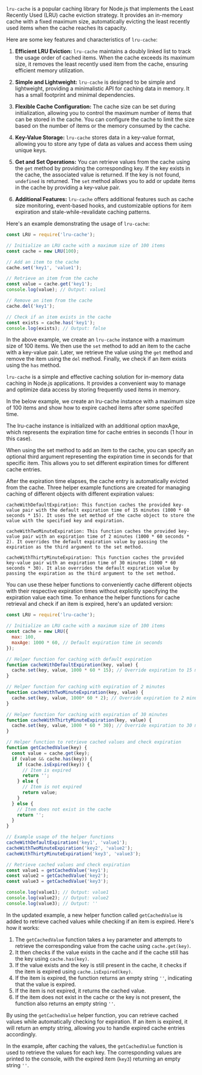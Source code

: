 `lru-cache` is a popular caching library for Node.js that implements the Least Recently Used (LRU) cache eviction strategy. It provides an in-memory cache with a fixed maximum size, automatically evicting the least recently used items when the cache reaches its capacity.

Here are some key features and characteristics of `lru-cache`:

1. **Efficient LRU Eviction:** `lru-cache` maintains a doubly linked list to track the usage order of cached items. When the cache exceeds its maximum size, it removes the least recently used item from the cache, ensuring efficient memory utilization.

2. **Simple and Lightweight:** `lru-cache` is designed to be simple and lightweight, providing a minimalistic API for caching data in memory. It has a small footprint and minimal dependencies.

3. **Flexible Cache Configuration:** The cache size can be set during initialization, allowing you to control the maximum number of items that can be stored in the cache. You can configure the cache to limit the size based on the number of items or the memory consumed by the cache.

4. **Key-Value Storage:** `lru-cache` stores data in a key-value format, allowing you to store any type of data as values and access them using unique keys.

5. **Get and Set Operations:** You can retrieve values from the cache using the `get` method by providing the corresponding key. If the key exists in the cache, the associated value is returned. If the key is not found, `undefined` is returned. The `set` method allows you to add or update items in the cache by providing a key-value pair.

6. **Additional Features:** `lru-cache` offers additional features such as cache size monitoring, event-based hooks, and customizable options for item expiration and stale-while-revalidate caching patterns.

Here's an example demonstrating the usage of `lru-cache`:

```javascript
const LRU = require('lru-cache');

// Initialize an LRU cache with a maximum size of 100 items
const cache = new LRU(100);

// Add an item to the cache
cache.set('key1', 'value1');

// Retrieve an item from the cache
const value = cache.get('key1');
console.log(value); // Output: value1

// Remove an item from the cache
cache.del('key1');

// Check if an item exists in the cache
const exists = cache.has('key1');
console.log(exists); // Output: false
```

In the above example, we create an `lru-cache` instance with a maximum size of 100 items. We then use the `set` method to add an item to the cache with a key-value pair. Later, we retrieve the value using the `get` method and remove the item using the `del` method. Finally, we check if an item exists using the `has` method.

`lru-cache` is a simple and effective caching solution for in-memory data caching in Node.js applications. It provides a convenient way to manage and optimize data access by storing frequently used items in memory.

In the below example, we create an lru-cache instance with a maximum size of 100 items and show how to expire cached items after some specifed time.

The lru-cache instance is initialized with an additional option maxAge, which represents the expiration time for cache entries in seconds (1 hour in this case).

When using the set method to add an item to the cache, you can specify an optional third argument representing the expiration time in seconds for that specific item. This allows you to set different expiration times for different cache entries.

After the expiration time elapses, the cache entry is automatically evicted from the cache. 
Three helper example functions are created for managing caching of different objects with different expiration values:

    cacheWithDefaultExpiration: This function caches the provided key-value pair with the default expiration time of 15 minutes (1000 * 60 seconds * 15). It uses the set method of the cache object to store the value with the specified key and expiration.

    cacheWithTwoMinuteExpiration: This function caches the provided key-value pair with an expiration time of 2 minutes (1000 * 60 seconds * 2). It overrides the default expiration value by passing the expiration as the third argument to the set method.

    cacheWithThirtyMinuteExpiration: This function caches the provided key-value pair with an expiration time of 30 minutes (1000 * 60 seconds * 30). It also overrides the default expiration value by passing the expiration as the third argument to the set method.

You can use these helper functions to conveniently cache different objects with their respective expiration times without explicitly specifying the expiration value each time.
To enhance the helper functions for cache retrieval and check if an item is expired, here's an updated version:

```javascript
const LRU = require('lru-cache');

// Initialize an LRU cache with a maximum size of 100 items
const cache = new LRU({
  max: 100,
  maxAge: 1000 * 60, // Default expiration time in seconds
});

// Helper function for caching with default expiration
function cacheWithDefaultExpiration(key, value) {
  cache.set(key, value, 1000 * 60 * 15); // Override expiration to 15 minutes
}

// Helper function for caching with expiration of 2 minutes
function cacheWithTwoMinuteExpiration(key, value) {
  cache.set(key, value, 1000* 60 * 2); // Override expiration to 2 minutes
}

// Helper function for caching with expiration of 30 minutes
function cacheWithThirtyMinuteExpiration(key, value) {
  cache.set(key, value, 1000 * 60 * 30); // Override expiration to 30 minutes
}

// Helper function to retrieve cached values and check expiration
function getCachedValue(key) {
  const value = cache.get(key);
  if (value && cache.has(key)) {
    if (cache.isExpired(key)) {
      // Item is expired
      return '';
    } else {
      // Item is not expired
      return value;
    }
  } else {
    // Item does not exist in the cache
    return '';
  }
}

// Example usage of the helper functions
cacheWithDefaultExpiration('key1', 'value1');
cacheWithTwoMinuteExpiration('key2', 'value2');
cacheWithThirtyMinuteExpiration('key3', 'value3');

// Retrieve cached values and check expiration
const value1 = getCachedValue('key1');
const value2 = getCachedValue('key2');
const value3 = getCachedValue('key3');

console.log(value1); // Output: value1
console.log(value2); // Output: value2
console.log(value3); // Output: ''
```

In the updated example, a new helper function called `getCachedValue` is added to retrieve cached values while checking if an item is expired. Here's how it works:

1. The `getCachedValue` function takes a `key` parameter and attempts to retrieve the corresponding value from the cache using `cache.get(key)`.
2. It then checks if the value exists in the cache and if the cache still has the key using `cache.has(key)`.
3. If the value exists and the key is still present in the cache, it checks if the item is expired using `cache.isExpired(key)`.
4. If the item is expired, the function returns an empty string `''`, indicating that the value is expired.
5. If the item is not expired, it returns the cached value.
6. If the item does not exist in the cache or the key is not present, the function also returns an empty string `''`.

By using the `getCachedValue` helper function, you can retrieve cached values while automatically checking for expiration. If an item is expired, it will return an empty string, allowing you to handle expired cache entries accordingly.

In the example, after caching the values, the `getCachedValue` function is used to retrieve the values for each key. The corresponding values are printed to the console, with the expired item (`key3`) returning an empty string `''`.